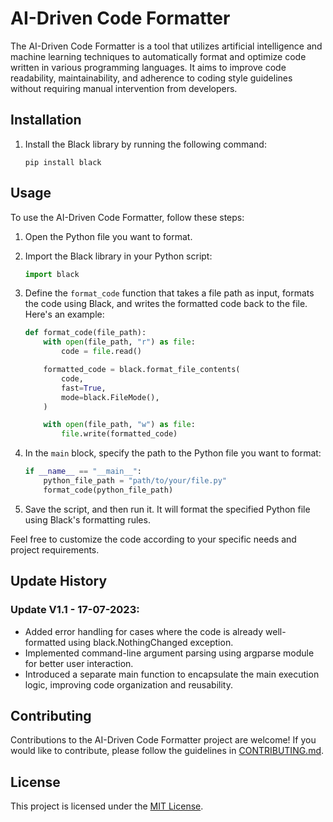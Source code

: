 # AI-Driven Code Formatter

The AI-Driven Code Formatter is a tool that utilizes artificial intelligence and machine learning techniques to automatically format and optimize code written in various programming languages. It aims to improve code readability, maintainability, and adherence to coding style guidelines without requiring manual intervention from developers.

## Installation

1. Install the Black library by running the following command:
   ```shell
   pip install black
   ```

## Usage

To use the AI-Driven Code Formatter, follow these steps:

1. Open the Python file you want to format.

2. Import the Black library in your Python script:
   ```python
   import black
   ```

3. Define the `format_code` function that takes a file path as input, formats the code using Black, and writes the formatted code back to the file. Here's an example:
   ```python
   def format_code(file_path):
       with open(file_path, "r") as file:
           code = file.read()

       formatted_code = black.format_file_contents(
           code,
           fast=True,
           mode=black.FileMode(),
       )

       with open(file_path, "w") as file:
           file.write(formatted_code)
   ```

4. In the `main` block, specify the path to the Python file you want to format:
   ```python
   if __name__ == "__main__":
       python_file_path = "path/to/your/file.py"
       format_code(python_file_path)
   ```

5. Save the script, and then run it. It will format the specified Python file using Black's formatting rules.

Feel free to customize the code according to your specific needs and project requirements.

## Update History

### Update V1.1 - 17-07-2023: 

- Added error handling for cases where the code is already well-formatted using black.NothingChanged exception.
- Implemented command-line argument parsing using argparse module for better user interaction.
- Introduced a separate main function to encapsulate the main execution logic, improving code organization and reusability.

## Contributing

Contributions to the AI-Driven Code Formatter project are welcome! If you would like to contribute, please follow the guidelines in [CONTRIBUTING.md](CONTRIBUTING.md).

## License

This project is licensed under the [MIT License](LICENSE).
